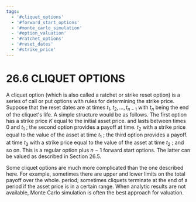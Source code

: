 ```yaml
---
tags:
  - '#cliquet_options'
  - '#forward_start_options'
  - '#monte_carlo_simulation'
  - '#option_valuation'
  - '#ratchet_options'
  - '#reset_dates'
  - '#strike_price'
---
```

# 26.6  CLIQUET OPTIONS  

A cliquet option (which is also called a ratchet or strike reset option) is a series of call or put options with rules for determining the strike price. Suppose that the reset dates are at times $t_{1},t_{2},\ldots,t_{n-1}$ with $t_{n}$ being the end of the cliquet's life. A simple structure would be as follows. The first option has a strike price $K$ equal to the initial asset price. and lasts between times 0 and $t_{1}$ ; the second option provides a payoff at time. $t_{2}$ with a strike price equal to the value of the asset at time $t_{1}$ ; the third option provides a payoff. at time $t_{3}$ with a strike price equal to the value of the asset at time $t_{2}$ ; and so on. This is a regular option plus $n\mathrm{~-~}1$ forward start options. The latter can be valued as described in Section 26.5.  

Some cliquet options are much more complicated than the one described here. For example, sometimes there are upper and lower limits on the total payoff over the whole. period; sometimes cliquets terminate at the end of a period if the asset price is in a certain range. When analytic results are not available, Monte Carlo simulation is often the best approach for valuation.  
